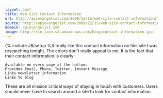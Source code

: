 ```yaml
---
layout: post
title: Web Site Contact Information
url: http://apievangelist.com/2009/12/15/web-site-contact-information/
source: http://apievangelist.com/2009/12/15/web-site-contact-information/
domain: apievangelist.com
image: http://kin_lane.s3.amazonaws.com/blog/contact-information.jpg
---
```

{% include JB/setup %}I really like this contact information on this site I was researching tonight. The colors don't really appeal to me. It is the fact that their contact information is clearly:

	Available on every page at the bottom.
	Provides Email, Phone, Twitter, Instant Message
	Links newsletter information
	Links to blog

These are all mission critical ways of staying in touch with customers. Users should never have to search around a site to look for contact information.

